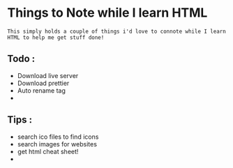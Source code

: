 # Things to Note while I learn HTML

    This simply holds a couple of things i'd love to connote while I learn HTML to help me get stuff done!

## **Todo** :
* Download live server 
* Download prettier
* Auto rename tag
* 


## **Tips** :
* search ico files to find icons
* search images for websites
* get html cheat sheet!
*
